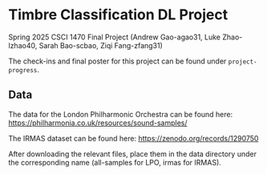 # Timbre Classification DL Project
Spring 2025 CSCI 1470 Final Project (Andrew Gao-agao31, Luke Zhao-lzhao40, Sarah Bao-scbao, Ziqi Fang-zfang31)

The check-ins and final poster for this project can be found under `project-progress`.
## Data
The data for the London Philharmonic Orchestra can be found here: https://philharmonia.co.uk/resources/sound-samples/

The IRMAS dataset can be found here: https://zenodo.org/records/1290750

After downloading the relevant files, place them in the data directory under the corresponding name (all-samples for LPO, irmas for IRMAS).
